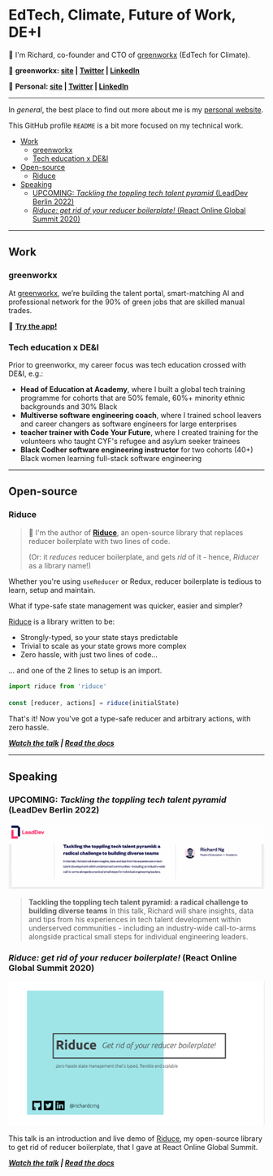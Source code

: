 # EdTech, Climate, Future of Work, DE+I <!-- omit in toc -->

👋 I'm Richard, co-founder and CTO of [greenworkx](https://greenworkx.org) (EdTech for Climate).


🔗 **greenworkx: [site](https://greenworkx.org) | [Twitter](https://twitter.com/joingreenworkx) | [LinkedIn](https://www.linkedin.com/company/joingreenworkx)**

🔗 **Personal: [site](https://richard.ng/) | [Twitter](https://twitter.com/richardcrng) | [LinkedIn](https://www.linkedin.com/in/richardcrng/)**

---

In *general*, the best place to find out more about me is my [personal website](https://richard.ng/).

This GitHub profile `README` is a bit more focused on my technical work.

- [Work](#work)
  - [greenworkx](#greenworkx)
  - [Tech education x DE&I](#tech-education-x-dei)
- [Open-source](#open-source)
  - [Riduce](#riduce)
- [Speaking](#speaking)
  - [UPCOMING: *Tackling the toppling tech talent pyramid* (LeadDev Berlin 2022)](#upcoming-tackling-the-toppling-tech-talent-pyramid-leaddev-berlin-2022)
  - [*Riduce: get rid of your reducer boilerplate!* (React Online Global Summit 2020)](#riduce-get-rid-of-your-reducer-boilerplate-react-online-global-summit-2020)

---

## Work

### greenworkx

At [greenworkx](https://greenworkx.org), we’re building the talent portal, smart-matching AI and professional network for the 90% of green jobs that are skilled manual trades.

📱 **[Try the app!](https://greenworkx.app)**

### Tech education x DE&I

Prior to greenworkx, my career focus was tech education crossed with DE&I, e.g.:
- **Head of Education at Academy**, where I built a global tech training programme for cohorts that are 50% female, 60%+ minority ethnic backgrounds and 30% Black
- **Multiverse software engineering coach**, where I trained school leavers and career changers as software engineers for large enterprises 
- **teacher trainer with Code Your Future**, where I created training for the volunteers who taught CYF's refugee and asylum seeker trainees
- **Black Codher software engineering instructor** for two cohorts (40+) Black women learning full-stack software engineering

---
## Open-source

### Riduce

> 👻 I'm the author of **[Riduce](https://github.com/richardcrng/riduce)**, an open-source library that replaces reducer boilerplate with two lines of code.
> 
> (Or: it *reduces* reducer boilerplate, and gets *rid* of it - hence, *Riducer* as a library name!)

Whether you're using `useReducer` or Redux, reducer boilerplate is tedious to learn, setup and maintain.

What if type-safe state management was quicker, easier and simpler?

[Riduce](https://github.com/richardcrng/riduce) is a library written to be:

- Strongly-typed, so your state stays predictable
- Trivial to scale as your state grows more complex
- Zero hassle, with just two lines of code...

... and one of the 2 lines to setup is an import.

```js
import riduce from 'riduce'

const [reducer, actions] = riduce(initialState)
```

That's it! Now you've got a type-safe reducer and arbitrary actions, with zero hassle.

***[Watch the talk](https://richardng.notion.site/Watch-the-talk-eb9283c1c51c4aa1881c8354625a273c) | [Read the docs](https://richardng.notion.site/richardng/Riduce-3cb629505a8d49279fe8848e1d564deb)***

___

## Speaking

### UPCOMING: *Tackling the toppling tech talent pyramid* (LeadDev Berlin 2022)

![LeadDev talk](img/lead-dev-talk.png)

> **Tackling the toppling tech talent pyramid: a radical challenge to building diverse teams**
> In this talk, Richard will share insights, data and tips from his experiences in tech talent development within underserved communities - including an industry-wide call-to-arms alongside practical small steps for individual engineering leaders.

### *Riduce: get rid of your reducer boilerplate!* (React Online Global Summit 2020)

![Riduce talk](img/riduce.png)

This talk is an introduction and live demo of [Riduce](#riduce), my open-source library to get rid of reducer boilerplate, that I gave at React Online Global Summit.

***[Watch the talk](https://richardng.notion.site/Watch-the-talk-eb9283c1c51c4aa1881c8354625a273c) | [Read the docs](https://richardng.notion.site/richardng/Riduce-3cb629505a8d49279fe8848e1d564deb)***
